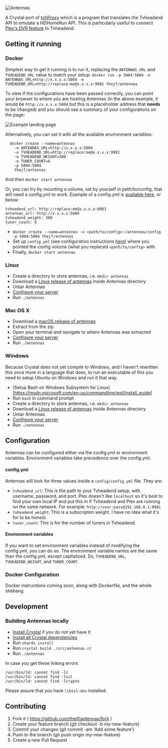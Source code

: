 ![Antennas](https://raw.githubusercontent.com/TheJF/antennas/master/docs/images/antennas-logo.png)

A Crystal port of [tvhProxy](https://github.com/jkaberg/tvhProxy) which is a program that translates the Tvheadend API to emulate a HDHomeRun API. This is particularly useful to connect [Plex's DVR feature](https://www.plex.tv/features/live-tv-dvr/) to Tvheadend.

## Getting it running

### Docker

Simplest way to get it running is to run it, replacing the `ANTENNAS_URL` and `TVHEADEND_URL` value to match your setup:
`docker run -p 5004:5004 -e ANTENNAS_URL=http://x.x.x.x:5004 -e TVHEADEND_URL=http://replace:me@x.x.x.x:9981 thejf/antennas`

To view if the configurations have been passed correctly, you can point your browser to where you are hosting Antennas (in the above example, it would be `http://x.x.x.x:5004` but this is a placeholder address that __needs__ to be changed) and you should see a summary of your configurations on the page:

![Example landing page](https://raw.githubusercontent.com/TheJF/antennas/master/docs/images/example-index.png)

Alternatively, you can set it with all the available environment variables:
```
  docker create --name=antennas
    -e ANTENNAS_URL=http://x.x.x.x:5004
    -e TVHEADEND_URL=http://replace:me@x.x.x.x:9981
    -e TVHEADEND_WEIGHT=300
    -e TUNER_COUNT=6
    -p 5004:5004
    thejf/antennas
```

And then `docker start antennas`

Or, you can try by mounting a volume, set by yourself in path/to/config, that will need a config.yml to work. Example of a config.yml is [available here](https://github.com/TheJF/antennas/blob/master/config/config.yml), or below:
```
tvheadend_url: http://replace:me@x.x.x.x:9981
antennas_url: http://x.x.x.x:5004
tvheadend_weight: 300
tuner_count: 6
```

* `docker create --name=antennas -v <path/to/config>:/antennas/config -p 5004:5004 thejf/antennas`
* Set up `config.yml` (see configuration instructions [here](https://github.com/TheJF/antennas#configuration)) where you pointed the config volume (what you replaced `<path/to/config>` with
* Finally, `docker start antennas`

### Linux

* Create a directory to store antennas, i.e. `mkdir antennas`
* Download a [Linux release of antennas](https://github.com/TheJF/antennas/releases) inside Antennas directory
* Untar Antennas
* [Configure your server](https://github.com/TheJF/antennas#configuration)
* Run `./antennas`

### Mac OS X

* Download a [macOS release of antennas](https://github.com/TheJF/antennas/releases)
* Extract from the zip
* Open your terminal and navigate to where Antennas was extracted
* [Configure your server](https://github.com/TheJF/antennas#configuration)
* Run `./antennas`

### Windows

Because Crystal does not yet compile to Windows, and I haven't rewritten this once more in a language that does, to run an executable of this you need to setup Ubuntu on Windows and run it that way.

* (Setup Bash on Windows Subsystem for Linux)[https://msdn.microsoft.com/en-us/commandline/wsl/install_guide]
* Run `bash` in command prompt
* Create a directory to store antennas, i.e. `mkdir antennas`
* Download a [Linux release of antennas](https://github.com/TheJF/antennas/releases) inside Antennas directory
* Untar Antennas
* [Configure your server](https://github.com/TheJF/antennas#configuration)
* Run `./antennas`

## Configuration

Antennas can be configured either via the config.yml or environment variables. Environment variables take precedence over the config.yml.

#### config.yml

Antennas will look for three values inside a `config/config.yml` file. They are:

* `tvheadend_url`: This is the path to your Tvheadend setup, with username, password, and port. Plex doesn't like `localhost` so it's best to find your own local IP and put this in if Tvheadend and Plex are running on the same network. For example: `http://user:pass@192.168.0.1:9981`
* `tvheadend_weight`: This is a subscripton weight. I have no idea what it's for to be honest.
* `tuner_count`: This is for the number of tuners in Tvheadend.

#### Environment variables

If you want to set environment variables instead of modifying the config.yml, you can do so. The environment variable names are the same than the config.yml, except capitalized. So, `TVHEADEND_URL`, `TVHEADEND_WEIGHT`, and `TUNER_COUNT`.

### Docker Configuration

Docker instructions coming soon, along with Dockerfile, and the whole shebang.

## Development

### Building Antennas locally
* [Install Crystal](https://crystal-lang.org/docs/installation/) if you do not yet have it
* [Install all Crystal dependencies](https://github.com/crystal-lang/crystal/wiki/All-required-libraries)
* Run `shards install`
* Run `crystal build ./src/antennas.cr`
* Run `./antennas`

In case you get these linking errors

```
/usr/bin/ld: cannot find -lz
/usr/bin/ld: cannot find -lssl
/usr/bin/ld: cannot find -lcrypto
```

Please assure that you have `libssl-dev` installed.


## Contributing

1. Fork it ( https://github.com/thejf/antennas/fork )
2. Create your feature branch (git checkout -b my-new-feature)
3. Commit your changes (git commit -am 'Add some feature')
4. Push to the branch (git push origin my-new-feature)
5. Create a new Pull Request
